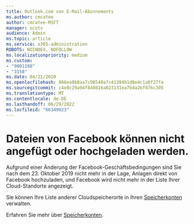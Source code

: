 ```yaml
---
title: Outlook.com von E-Mail-Abonnements
ms.author: cmcatee
author: cmcatee-MSFT
manager: scotv
audience: Admin
ms.topic: article
ms.service: o365-administration
ROBOTS: NOINDEX, NOFOLLOW
ms.localizationpriority: medium
ms.custom:
- "9001198"
- "3158"
ms.date: 04/21/2020
ms.openlocfilehash: 806ea9b0aa7c98540a7c41394b1d8e4c1a0f27fa
ms.sourcegitcommit: c4e8c29a94f840816a023131ea7b4a2bf876c305
ms.translationtype: MT
ms.contentlocale: de-DE
ms.lasthandoff: 06/29/2022
ms.locfileid: "66349023"
---
```

# <a name="unable-to-attach-or-upload-files-from-facebook"></a>Dateien von Facebook können nicht angefügt oder hochgeladen werden.

Aufgrund einer Änderung der Facebook-Geschäftsbedingungen sind Sie nach dem 23. Oktober 2019 nicht mehr in der Lage, Anlagen direkt von Facebook hochzuladen, und Facebook wird nicht mehr in der Liste Ihrer Cloud-Standorte angezeigt. 

Sie können Ihre Liste anderer Cloudspeicherorte in Ihren [Speicherkonten](https://go.microsoft.com/fwlink/?linkid=2111075) verwalten.

Erfahren Sie mehr über [Speicherkonten](https://support.office.com/article/477cb7cc-5732-4c40-8f23-30472de8138a).
  